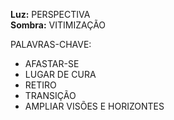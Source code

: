 **Luz:** PERSPECTIVA  
**Sombra:** VITIMIZAÇÃO

PALAVRAS-CHAVE:
- AFASTAR-SE
- LUGAR DE CURA
- RETIRO
- TRANSIÇÃO
- AMPLIAR VISÕES E HORIZONTES
